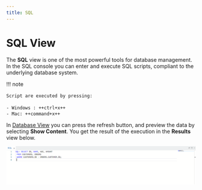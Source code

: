```yaml
---
title: SQL
---
```


SQL View
===

The **SQL** view is one of the most powerful tools for database management.
In the SQL console you can enter and execute SQL scripts, compliant to the underlying database system.

!!! note

    Script are executed by pressing:

    - Windows : ++ctrl+x++
    - Mac: ++command+x++

In [Database View](https://www.dirigible.io/help/development/ide/views/database/) you can press the refresh button, and preview the data by selecting **Show Content**. You get the result of the execution in the **Results** view below.

![SQL view](../../../images/ide_view_sql.png)


